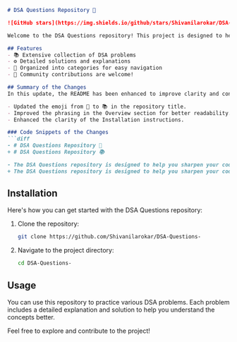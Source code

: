 ```markdown
# DSA Questions Repository 🤖

![GitHub stars](https://img.shields.io/github/stars/Shivanilarokar/DSA-Questions-?style=social) ![GitHub forks](https://img.shields.io/github/forks/Shivanilarokar/DSA-Questions-?style=social) ![GitHub issues](https://img.shields.io/github/issues/Shivanilarokar/DSA-Questions-)

Welcome to the DSA Questions repository! This project is designed to help you sharpen your coding skills through a comprehensive collection of Data Structures and Algorithms (DSA) problems, complete with solutions, explanations, and insights.

## Features
- 📚 Extensive collection of DSA problems
- ⚙️ Detailed solutions and explanations
- 📂 Organized into categories for easy navigation
- 🤝 Community contributions are welcome!

## Summary of the Changes
In this update, the README has been enhanced to improve clarity and conciseness. The following changes were made:

- Updated the emoji from 🤖 to 📚 in the repository title.
- Improved the phrasing in the Overview section for better readability.
- Enhanced the clarity of the Installation instructions.

### Code Snippets of the Changes
```diff
- # DSA Questions Repository 🤖
+ # DSA Questions Repository 📚

- The DSA Questions repository is designed to help you sharpen your coding skills through a comprehensive collection of Data Structures and Algorithms (DSA) problems, complete with solutions, explanations, and insights.
+ The DSA Questions repository is designed to help you sharpen your coding skills through a comprehensive collection of Data Structures and Algorithms (DSA) problems, complete with solutions, explanations, and insights.
```

## Installation
Here's how you can get started with the DSA Questions repository:

1. Clone the repository:
    ```bash
    git clone https://github.com/Shivanilarokar/DSA-Questions-
    ```

2. Navigate to the project directory:
    ```bash
    cd DSA-Questions-
    ```

## Usage
You can use this repository to practice various DSA problems. Each problem includes a detailed explanation and solution to help you understand the concepts better.

Feel free to explore and contribute to the project!
```